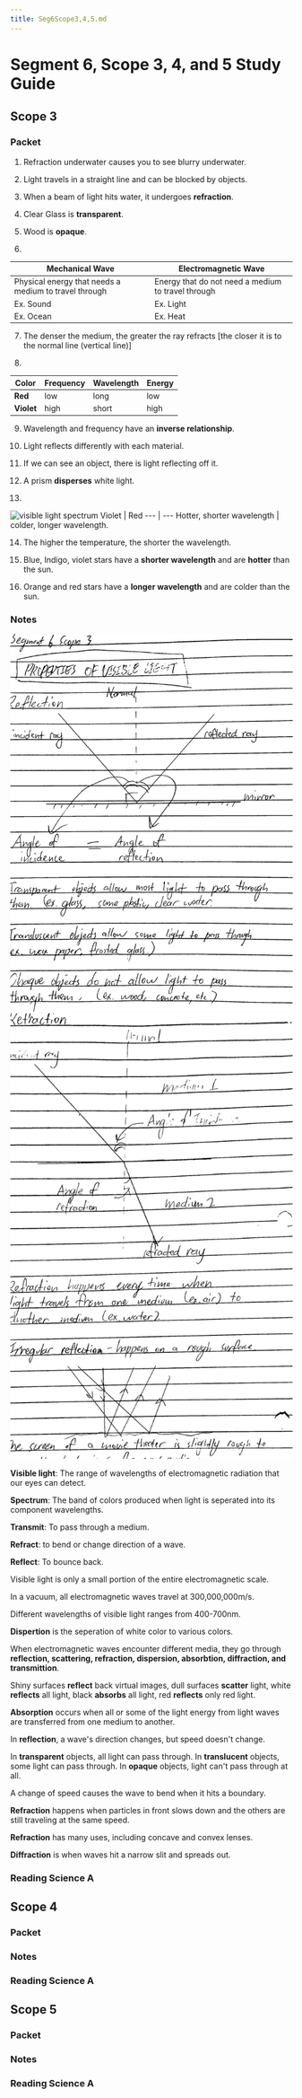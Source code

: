 ```yaml
---
title: Seg6Scope3,4,5.md
---
```


# Segment 6, Scope 3, 4, and 5 Study Guide

## Scope 3

### Packet

1. Refraction underwater causes you to see blurry underwater.

2. Light travels in a straight line and can be blocked by objects.

3. When a beam of light hits water, it undergoes **refraction**.

4. Clear Glass is **transparent**.

5. Wood is **opaque**.

6. 
Mechanical Wave | Electromagnetic Wave
--- | ---
Physical energy that needs a medium to travel through | Energy that do not need a medium to travel through
Ex. Sound | Ex. Light
Ex. Ocean | Ex. Heat

7. The denser the medium, the greater the ray refracts [the closer it is to the normal line (vertical line)]

8. 
Color | Frequency | Wavelength | Energy
--- | --- | --- | ---
**Red** | low | long | low
**Violet** | high | short | high

9. Wavelength and frequency have an **inverse relationship**.

10. Light reflects differently with each material.

11. If we can see an object, there is light reflecting off it.

12. A prism **disperses** white light.

13. 
![visible light spectrum](https://t4.ftcdn.net/jpg/05/93/49/75/360_F_593497565_LKu9FlOUUnSluEKQtN78NrNqBqPwNimf.jpg)
Violet | Red
--- | ---
Hotter, shorter wavelength | colder, longer wavelength.



14. The higher the temperature, the shorter the wavelength.

15. Blue, Indigo, violet stars have a **shorter wavelength** and are **hotter** than the sun.

16. Orange and red stars have a **longer wavelength** and are colder than the sun.

### Notes
![Properties of visible light](image.png)
![Properties of visible light 2](image-2.png)



**Visible light**: The range of wavelengths of electromagnetic radiation that our eyes can detect.

**Spectrum**: The band of colors produced when light is seperated into its component wavelengths.

**Transmit**: To pass through a medium.

**Refract**: to bend or change direction of a wave.

**Reflect**: To bounce back.

Visible light is only a small portion of the entire electromagnetic scale.

In a vacuum, all electromagnetic waves travel at 300,000,000m/s.

Different wavelengths of visible light ranges from 400-700nm.

**Dispertion** is the seperation of white color to various colors.

When electromagnetic waves encounter different media, they go through **reflection, scattering, refraction, dispersion, absorbtion, diffraction, and transmittion**.

Shiny surfaces **reflect** back virtual images, dull surfaces **scatter** light, white **reflects** all light, black **absorbs** all light, red **reflects** only red light.

**Absorption** occurs when all or some of the light energy from light waves are transferred from one medium to another.

In **reflection**, a wave's direction changes, but speed doesn't change.

In **transparent** objects, all light can pass through. In **translucent** objects, some light can pass through. In **opaque** objects, light can't pass through at all.

A change of speed causes the wave to bend when it hits a boundary.

**Refraction** happens when particles in front slows down and the others are still traveling at the same speed.

**Refraction** has many uses, including concave and convex lenses.

**Diffraction** is when waves hit a narrow slit and spreads out.

### Reading Science A


## Scope 4
### Packet

### Notes

### Reading Science A

## Scope 5

### Packet

### Notes

### Reading Science A
